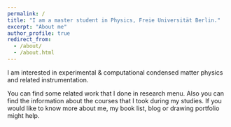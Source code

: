 ```yaml
---
permalink: /
title: "I am a master student in Physics, Freie Universität Berlin."
excerpt: "About me"
author_profile: true
redirect_from:
  - /about/
  - /about.html
---
```

I am interested in experimental & computational condensed matter physics and related instrumentation.

You can find some related work that I done in research menu. Also you can find the information about the courses that I took during my studies. If you would like to know more about me, my book list, blog or drawing portfolio might help.
